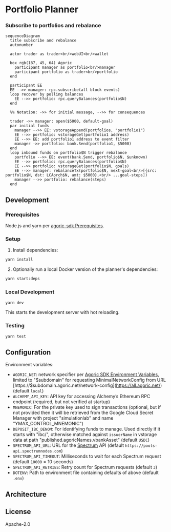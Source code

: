 # Portfolio Planner

### Subscribe to portfolios and rebalance

```mermaid
sequenceDiagram
  title subscribe and rebalance
  autonumber

  actor trader as trader<br/>webUI<br/>wallet

  box rgb(187, 45, 64) Agoric
    participant manager as portfolio<br/>manager
    participant portfolio as trader<br/>portfolio
  end

  participant EE
  EE -->> manager: rpc.subscribe(all block events)
  loop recover by polling balances
    EE -->> portfolio: rpc.queryBalances(portfolio$N)
  end

  %% Notation: ->> for initial message, -->> for consequences

  trader ->> manager: open($5000, default-goal)
  par initial funds
    manager -->> EE: vstorageAppend(portfolios, "portfolio1")
    EE -->> portfolio: vstorageGet(portfolio1 address)
    EE -->> EE: add portfolio1 address to event filter
    manager ->> portfolio: bank.Send(portfolio1, $5000)
  end
  loop inbound funds on portfolio$N trigger rebalance
    portfolio -->> EE: event(bank.Send, portfolio$N, $unknown)
    EE -->> portfolio: rpc.queryBalances(portfolio$N)
    EE -->> portfolio: vstorageGet(portfolio$N, goals)
    EE -->> manager: rebalanceTx(portfolio$N, next-goal<br/>[{src: portfolio$N, dst: LCAorch$N, amt: $5000},<br/> ...goal-steps])
    manager -->> portfolio: rebalance(steps)
  end
```

## Development

### Prerequisites

Node.js and yarn per [agoric-sdk Prerequisites](../../README.md#prerequisites).

### Setup

1. Install dependencies:
```bash
yarn install
```
2. Optionally run a local Docker version of the planner's dependencies:
```bash
yarn start:deps
```

### Local Development

```bash
yarn dev
```

This starts the development server with hot reloading.

### Testing

```bash
yarn test
```

## Configuration

Environment variables:

- `AGORIC_NET`: network specifier per
  [Agoric SDK Environment Variables](../../docs/env.md), limited to "$subdomain"
  for requesting MinimalNetworkConfig from URL
  [https://$subdomain.agoric.net/network-config](https://all.agoric.net/)
  (default `local`)
- `ALCHEMY_API_KEY`: API key for accessing Alchemy’s Ethereum RPC endpoint (required, but not verified at startup)
- `MNEMONIC`: For the private key used to sign transactions (optional, but if not provided then it will be retrieved from the Google Cloud Secret Manager with project "simulationlab" and name "YMAX_CONTROL_MNEMONIC")
- `DEPOSIT_IBC_DENOM`: For identifying funds to manage. Used directly if it starts with "ibc/", otherwise matched against `issuerName` in vstorage data at path "published.agoricNames.vbankAsset" (default `USDC`)
- `SPECTRUM_API_URL`: URL for the [Spectrum](https://spectrumnodes.com/) API (default `https://pools-api.spectrumnodes.com`)
- `SPECTRUM_API_TIMEOUT`: Milliseconds to wait for each Spectrum request (default `10000` = 10 seconds)
- `SPECTRUM_API_RETRIES`: Retry count for Spectrum requests (default `3`)
- `DOTENV`: Path to environment file containing defaults of above (default `.env`)

## Architecture



## License

Apache-2.0
